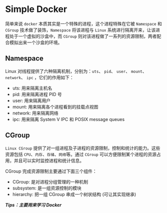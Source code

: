 # Simple Docker


简单来说 `docker` 本质其实是一个特殊的进程，这个进程特殊在它被 `Namespace` 和 `CGroup` 技术做了装饰，`Namespace` 将该进程与 `Linux`
系统进行隔离开来，让该进程处于一个虚拟的沙盒中，而 `CGroup` 则对该进程做了一系列的资源限制，两者配合模拟出来一个沙盒的环境。

## Namespace

Linux 对线程提供了六种隔离机制，分别为：`uts`、 `pid`、 `user`、 `mount`、 `network`、 `ipc` ，它们的作用如下：

- uts: 用来隔离主机名
- pid: 用来隔离进程 PID 号
- user: 用来隔离用户
- mount: 用来隔离各个进程看到的挂载点视图
- network: 用来隔离网络
- ipc: 用来隔离 System V IPC 和 POSIX message queues

## CGroup 

`Linux CGroup` 提供了对一组进程及子进程的资源限制，控制和统计的能力。这些资源包括 `CPU`、`内存`、`存储`、`网络`等。通过 `CGroup` 可以方便限制某个进程的资源占用，并且可以实时监控进程和统计信息。

CGroup 完成资源限制主要通过下面三个组件：

- CGroup: 是对进程分组管理的一种机制
- subsystem: 是一组资源控制的模块
- hierarchy: 把一组 CGroup 串成一个树状结构 (可让其实现继承)

***Tips：主要用来学习 Docker***